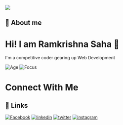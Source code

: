 
![](https://down-yuantu.pngtree.com/element_our/bg/20200304/bg/17e9ba6b8e820.png?e=1630481883&st=MTg0Njk5MDk1ODE1N2NiYzRlZGVhNzQ3ODYyY2U1YzI&n=%E2%80%94Pngtree%E2%80%94modern+flat+design+concept+of_5333346.png)

    
## 🚀 About me


  
# Hi! I am Ramkrishna Saha 👋

I'm a competitive coder gearing up Web Development

![Age](https://img.shields.io/badge/Age-21-brightgreen)
![Focus](https://img.shields.io/badge/Focus-Full-Stack-brightgreen)



  
# Connect With Me

  
## 🔗 Links
[![Facebook](https://img.shields.io/badge/facebook-%232E87FB.svg?&style=for-the-badge&logo=facebook&logoColor=white)](https://www.facebook.com/raj.saha.450) 
[![linkedin](https://img.shields.io/badge/linkedin-0A66C2?style=for-the-badge&logo=linkedin&logoColor=white)](https://www.linkedin.com/in/ramkrishna-saha-334281214/)
[![twitter](https://img.shields.io/badge/twitter-1DA1F2?style=for-the-badge&logo=twitter&logoColor=white)](https://twitter.com/Ramkris36097640)
[![instagram](https://img.shields.io/badge/instagram-%23000000.svg?&style=for-the-badge&logo=instagram&logoColor=white)](https://www.instagram.com/raj_saha_king/)
  
